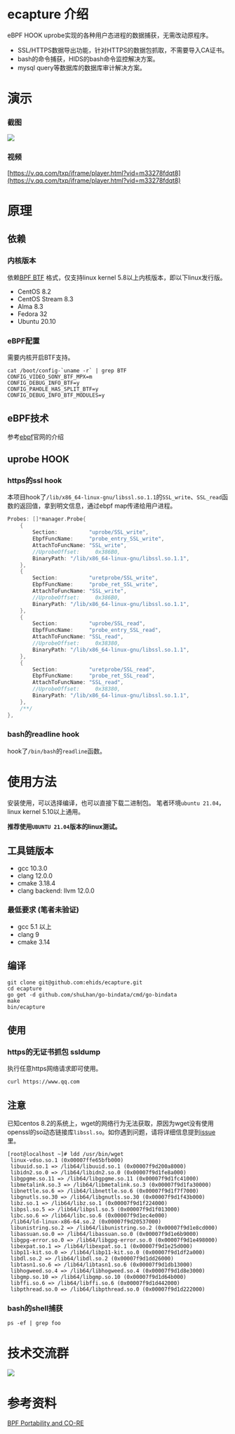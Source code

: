 # ecapture 介绍
eBPF HOOK uprobe实现的各种用户态进程的数据捕获，无需改动原程序。
* SSL/HTTPS数据导出功能，针对HTTPS的数据包抓取，不需要导入CA证书。
* bash的命令捕获，HIDS的bash命令监控解决方案。
* mysql query等数据库的数据库审计解决方案。


# 演示

### 截图
![](./images/openssl-example.jpg)

### 视频
[https://v.qq.com/txp/iframe/player.html?vid=m33278fdqt8](https://v.qq.com/txp/iframe/player.html?vid=m33278fdqt8)


# 原理

## 依赖
### 内核版本
依赖[BPF BTF](https://www.kernel.org/doc/html/latest/bpf/btf.html) 格式，仅支持linux kernel 5.8以上内核版本，即以下linux发行版。
* CentOS 8.2
* CentOS Stream 8.3
* Alma 8.3
* Fedora 32
* Ubuntu 20.10

### eBPF配置
需要内核开启BTF支持。
```shell
cat /boot/config-`uname -r` | grep BTF
CONFIG_VIDEO_SONY_BTF_MPX=m
CONFIG_DEBUG_INFO_BTF=y
CONFIG_PAHOLE_HAS_SPLIT_BTF=y
CONFIG_DEBUG_INFO_BTF_MODULES=y
```

## eBPF技术
参考[ebpf](https://ebpf.io)官网的介绍

## uprobe HOOK

### https的ssl hook 
本项目hook了`/lib/x86_64-linux-gnu/libssl.so.1.1`的`SSL_write`、`SSL_read`函数的返回值，拿到明文信息，通过ebpf map传递给用户进程。
```go
Probes: []*manager.Probe{
    {
        Section:          "uprobe/SSL_write",
        EbpfFuncName:     "probe_entry_SSL_write",
        AttachToFuncName: "SSL_write",
        //UprobeOffset:     0x386B0,
        BinaryPath: "/lib/x86_64-linux-gnu/libssl.so.1.1",
    },
    {
        Section:          "uretprobe/SSL_write",
        EbpfFuncName:     "probe_ret_SSL_write",
        AttachToFuncName: "SSL_write",
        //UprobeOffset:     0x386B0,
        BinaryPath: "/lib/x86_64-linux-gnu/libssl.so.1.1",
    },
    {
        Section:          "uprobe/SSL_read",
        EbpfFuncName:     "probe_entry_SSL_read",
        AttachToFuncName: "SSL_read",
        //UprobeOffset:     0x38380,
        BinaryPath: "/lib/x86_64-linux-gnu/libssl.so.1.1",
    },
    {
        Section:          "uretprobe/SSL_read",
        EbpfFuncName:     "probe_ret_SSL_read",
        AttachToFuncName: "SSL_read",
        //UprobeOffset:     0x38380,
        BinaryPath: "/lib/x86_64-linux-gnu/libssl.so.1.1",
    },
    /**/
},
```
### bash的readline hook
hook了`/bin/bash`的`readline`函数。

# 使用方法
安装使用，可以选择编译，也可以直接下载二进制包。
笔者环境`ubuntu 21.04`， linux kernel 5.10以上通用。

**推荐使用`UBUNTU 21.04`版本的linux测试。**

## 工具链版本
* gcc 10.3.0
* clang 12.0.0  
* cmake 3.18.4
* clang backend: llvm 12.0.0   

### 最低要求 (笔者未验证)
* gcc 5.1 以上
* clang 9
* cmake 3.14


## 编译
```shell
git clone git@github.com:ehids/ecapture.git
cd ecapture
go get -d github.com/shuLhan/go-bindata/cmd/go-bindata
make
bin/ecapture
```
## 使用

### https的无证书抓包 ssldump
执行任意https网络请求即可使用。
```shell
curl https://www.qq.com
```

## 注意
已知centos 8.2的系统上，wget的网络行为无法获取，原因为wget没有使用openssl的so动态链接库`libssl.so`。如你遇到问题，请将详细信息提到[issue](https://github.com/ehids/ecapture/issues/new/choose) 里。

```shell
[root@localhost ~]# ldd /usr/bin/wget 
 linux-vdso.so.1 (0x00007ffe65bfb000)
 libuuid.so.1 => /lib64/libuuid.so.1 (0x00007f9d200a8000)
 libidn2.so.0 => /lib64/libidn2.so.0 (0x00007f9d1fe8a000)
 libgpgme.so.11 => /lib64/libgpgme.so.11 (0x00007f9d1fc41000)
 libmetalink.so.3 => /lib64/libmetalink.so.3 (0x00007f9d1fa30000)
 libnettle.so.6 => /lib64/libnettle.so.6 (0x00007f9d1f7f7000)
 libgnutls.so.30 => /lib64/libgnutls.so.30 (0x00007f9d1f43b000)
 libz.so.1 => /lib64/libz.so.1 (0x00007f9d1f224000)
 libpsl.so.5 => /lib64/libpsl.so.5 (0x00007f9d1f013000)
 libc.so.6 => /lib64/libc.so.6 (0x00007f9d1ec4e000)
 /lib64/ld-linux-x86-64.so.2 (0x00007f9d20537000)
 libunistring.so.2 => /lib64/libunistring.so.2 (0x00007f9d1e8cd000)
 libassuan.so.0 => /lib64/libassuan.so.0 (0x00007f9d1e6b9000)
 libgpg-error.so.0 => /lib64/libgpg-error.so.0 (0x00007f9d1e498000)
 libexpat.so.1 => /lib64/libexpat.so.1 (0x00007f9d1e25d000)
 libp11-kit.so.0 => /lib64/libp11-kit.so.0 (0x00007f9d1df2a000)
 libdl.so.2 => /lib64/libdl.so.2 (0x00007f9d1dd26000)
 libtasn1.so.6 => /lib64/libtasn1.so.6 (0x00007f9d1db13000)
 libhogweed.so.4 => /lib64/libhogweed.so.4 (0x00007f9d1d8e3000)
 libgmp.so.10 => /lib64/libgmp.so.10 (0x00007f9d1d64b000)
 libffi.so.6 => /lib64/libffi.so.6 (0x00007f9d1d442000)
 libpthread.so.0 => /lib64/libpthread.so.0 (0x00007f9d1d222000)
```

### bash的shell捕获
```shell
ps -ef | grep foo
```

# 技术交流群
![](./images/wechat-group.jpg)

# 参考资料
[BPF Portability and CO-RE](https://facebookmicrosites.github.io/bpf/blog/2020/02/19/bpf-portability-and-co-re.html)